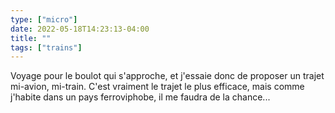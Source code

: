 ```yaml
---
type: ["micro"]
date: 2022-05-18T14:23:13-04:00
title: ""
tags: ["trains"]
---
```

Voyage pour le boulot qui s'approche, et j'essaie donc de proposer un trajet mi-avion, mi-train. C'est vraiment le trajet le plus efficace, mais comme j'habite dans un pays ferroviphobe, il me faudra de la chance...

